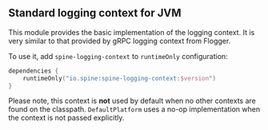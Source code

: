 ## Standard logging context for JVM

This module provides the basic implementation of the logging context. It is very 
similar to that provided by gRPC logging context from Flogger.

To use it, add `spine-logging-context` to `runtimeOnly` configuration:

```kotlin
dependencies {
    runtimeOnly("io.spine:spine-logging-context:$version")
}
```

Please note, this context is **not** used by default when no other contexts
are found on the classpath. `DefaultPlatform` uses a no-op implementation when
the context is not passed explicitly.
